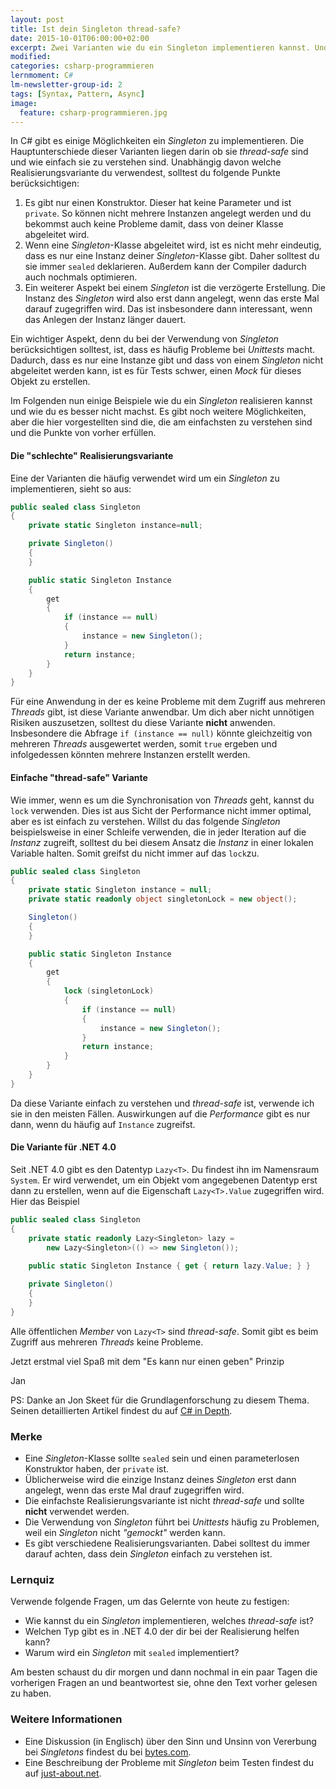 ```yaml
---
layout: post
title: Ist dein Singleton thread-safe?
date: 2015-10-01T06:00:00+02:00
excerpt: Zwei Varianten wie du ein Singleton implementieren kannst. Und eine die du besser nicht verwendest.
modified:
categories: csharp-programmieren
lernmoment: C#
lm-newsletter-group-id: 2
tags: [Syntax, Pattern, Async]
image:
  feature: csharp-programmieren.jpg
---
```


In C# gibt es einige Möglichkeiten ein *Singleton* zu implementieren. Die Hauptunterschiede dieser Varianten liegen darin ob sie *thread-safe* sind und wie einfach sie zu verstehen sind. Unabhängig davon welche Realisierungsvariante du verwendest, solltest du folgende Punkte berücksichtigen:

1.	Es gibt nur einen Konstruktor. Dieser hat keine Parameter und ist `private`. So können nicht mehrere Instanzen angelegt werden und du bekommst auch keine Probleme damit, dass von deiner Klasse abgeleitet wird.
2.	Wenn eine *Singleton*-Klasse abgeleitet wird, ist es nicht mehr eindeutig, dass es nur eine Instanz deiner *Singleton*-Klasse gibt. Daher solltest du sie immer `sealed` deklarieren. Außerdem kann der Compiler dadurch auch nochmals optimieren.
3.	Ein weiterer Aspekt bei einem *Singleton* ist die verzögerte Erstellung. Die Instanz des *Singleton* wird also erst dann angelegt, wenn das erste Mal darauf zugegriffen wird. Das ist insbesondere dann interessant, wenn das Anlegen der Instanz länger dauert.

Ein wichtiger Aspekt, denn du bei der Verwendung von *Singleton* berücksichtigen solltest, ist, dass es häufig Probleme bei *Unittests* macht. Dadurch, dass es nur eine Instanze gibt und dass von einem *Singleton* nicht abgeleitet werden kann, ist es für Tests schwer, einen *Mock* für dieses Objekt zu erstellen.

Im Folgenden nun einige Beispiele wie du ein *Singleton* realisieren kannst und wie du es besser nicht machst. Es gibt noch weitere Möglichkeiten, aber die hier vorgestellten sind die, die am einfachsten zu verstehen sind und die Punkte von vorher erfüllen.

#### Die "schlechte" Realisierungsvariante

Eine der Varianten die häufig verwendet wird um ein *Singleton* zu implementieren, sieht so aus:

```cs
public sealed class Singleton
{
    private static Singleton instance=null;

    private Singleton()
    {
    }

    public static Singleton Instance
    {
        get
        {
            if (instance == null)
            {
                instance = new Singleton();
            }
            return instance;
        }
    }
}
```

Für eine Anwendung in der es keine Probleme mit dem Zugriff aus mehreren *Threads* gibt, ist diese Variante anwendbar. Um dich aber nicht unnötigen Risiken auszusetzen, solltest du diese Variante **nicht** anwenden. Insbesondere die Abfrage `if (instance == null)` könnte gleichzeitig von mehreren *Threads* ausgewertet werden, somit `true` ergeben und infolgedessen könnten mehrere Instanzen erstellt werden.

#### Einfache "thread-safe" Variante

Wie immer, wenn es um die Synchronisation von *Threads* geht, kannst du `lock` verwenden. Dies ist aus Sicht der Performance nicht immer optimal, aber es ist einfach zu verstehen. Willst du das folgende *Singleton* beispielsweise in einer Schleife verwenden, die in jeder Iteration auf die *Instanz* zugreift, solltest du bei diesem Ansatz die *Instanz* in einer lokalen Variable halten. Somit greifst du nicht immer auf das `lock`zu.

```cs
public sealed class Singleton
{
    private static Singleton instance = null;
    private static readonly object singletonLock = new object();

    Singleton()
    {
    }

    public static Singleton Instance
    {
        get
        {
            lock (singletonLock)
            {
                if (instance == null)
                {
                    instance = new Singleton();
                }
                return instance;
            }
        }
    }
}
```

Da diese Variante einfach zu verstehen und *thread-safe* ist, verwende ich sie in den meisten Fällen. Auswirkungen auf die *Performance* gibt es nur dann, wenn du häufig auf `Instance` zugreifst.

#### Die Variante für .NET 4.0

Seit .NET 4.0 gibt es den Datentyp `Lazy<T>`. Du findest ihn im Namensraum `System`. Er wird verwendet, um ein Objekt vom angegebenen Datentyp erst dann zu erstellen, wenn auf die Eigenschaft `Lazy<T>.Value` zugegriffen wird. Hier das Beispiel

```cs
public sealed class Singleton
{
    private static readonly Lazy<Singleton> lazy =
        new Lazy<Singleton>(() => new Singleton());
    
    public static Singleton Instance { get { return lazy.Value; } }

    private Singleton()
    {
    }
}
```

Alle öffentlichen *Member* von `Lazy<T>` sind *thread-safe*. Somit gibt es beim Zugriff aus mehreren *Threads* keine Probleme.

Jetzt erstmal viel Spaß mit dem "Es kann nur einen geben" Prinzip

Jan

PS: Danke an Jon Skeet für die Grundlagenforschung zu diesem Thema. Seinen detaillierten Artikel findest du auf [C# in Depth](http://csharpindepth.com/Articles/General/Singleton.aspx).

### Merke

-	Eine *Singleton*-Klasse sollte `sealed` sein und einen parameterlosen Konstruktor haben, der `private` ist.
-	Üblicherweise wird die einzige Instanz deines *Singleton* erst dann angelegt, wenn das erste Mal drauf zugegriffen wird.
-	Die einfachste Realisierungsvariante ist nicht *thread-safe* und sollte **nicht** verwendet werden.
-	Die Verwendung von *Singleton* führt bei *Unittests* häufig zu Problemen, weil ein *Singleton* nicht *"gemockt"* werden kann.
-	Es gibt verschiedene Realisierungsvarianten. Dabei solltest du immer darauf achten, dass dein *Singleton* einfach zu verstehen ist.

### Lernquiz 

Verwende folgende Fragen, um das Gelernte von heute zu festigen:

-	Wie kannst du ein *Singleton* implementieren, welches *thread-safe* ist?
-	Welchen Typ gibt es in .NET 4.0 der dir bei der Realisierung helfen kann?
-	Warum wird ein *Singleton* mit `sealed` implementiert?

Am besten schaust du dir morgen und dann nochmal in ein paar Tagen die vorherigen Fragen an und beantwortest sie, ohne den Text vorher gelesen zu haben.

### Weitere Informationen

-	Eine Diskussion (in Englisch) über den Sinn und Unsinn von Vererbung bei *Singletons* findest du bei [bytes.com](http://bytes.com/topic/c-sharp/answers/432029-inheritance-singleton-class).
-	Eine Beschreibung der Probleme mit *Singleton* beim Testen findest du auf [just-about.net](http://www.just-about.net/boese-singletons).
